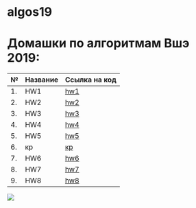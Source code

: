 # algos19
# Домашки по алгоритмам Вшэ 2019:

№|Название|Ссылка на код
---|:---|:---
1.|HW1|[hw1](https://github.com/victoriassazonova/algos19/blob/master/hw1.ipynb)
2.|HW2|[hw2](https://github.com/victoriassazonova/algos19/blob/master/hw2.ipynb)
3.|HW3|[hw3](https://github.com/victoriassazonova/algos19/blob/master/hw3/)
4.|HW4|[hw4](https://github.com/victoriassazonova/algos19/blob/master/hw4.ipynb)
5.|HW5|[hw5](https://github.com/victoriassazonova/algos19/blob/master/hw5/)
6.|кр|[кр](https://github.com/victoriassazonova/algos19/blob/master/kontr2_var6.ipynb)
7.|HW6|[hw6](https://github.com/victoriassazonova/algos19/blob/master/hw6/)
8.|HW7|[hw7](https://github.com/victoriassazonova/algos19/blob/master/hw7_vs.ipynb)
9.|HW8|[hw8](https://github.com/victoriassazonova/algos19/blob/master/hw8.ipynb)

![](https://media1.tenor.com/images/6797726ed7f8c01bccae4d401070fb7d/tenor.gif?itemid=10982646)
